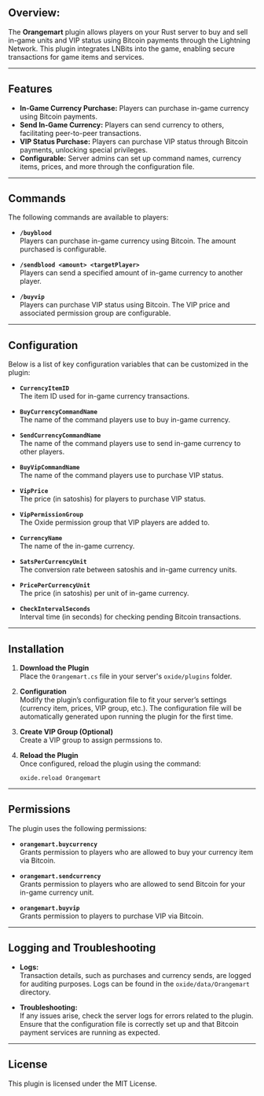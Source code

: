 ## Overview:
The **Orangemart** plugin allows players on your Rust server to buy and sell in-game units and VIP status using Bitcoin payments through the Lightning Network. This plugin integrates LNBits into the game, enabling secure transactions for game items and services.

---

## Features

- **In-Game Currency Purchase:** Players can purchase in-game currency using Bitcoin payments.
- **Send In-Game Currency:** Players can send currency to others, facilitating peer-to-peer transactions.
- **VIP Status Purchase:** Players can purchase VIP status through Bitcoin payments, unlocking special privileges.
- **Configurable:** Server admins can set up command names, currency items, prices, and more through the configuration file.

---

## Commands

The following commands are available to players:

- **`/buyblood`**  
  Players can purchase in-game currency using Bitcoin. The amount purchased is configurable.

- **`/sendblood <amount> <targetPlayer>`**  
  Players can send a specified amount of in-game currency to another player.

- **`/buyvip`**  
  Players can purchase VIP status using Bitcoin. The VIP price and associated permission group are configurable.

---

## Configuration

Below is a list of key configuration variables that can be customized in the plugin:

- **`CurrencyItemID`**  
  The item ID used for in-game currency transactions.

- **`BuyCurrencyCommandName`**  
  The name of the command players use to buy in-game currency.

- **`SendCurrencyCommandName`**  
  The name of the command players use to send in-game currency to other players.

- **`BuyVipCommandName`**  
  The name of the command players use to purchase VIP status.

- **`VipPrice`**  
  The price (in satoshis) for players to purchase VIP status.

- **`VipPermissionGroup`**  
  The Oxide permission group that VIP players are added to.

- **`CurrencyName`**  
  The name of the in-game currency.

- **`SatsPerCurrencyUnit`**  
  The conversion rate between satoshis and in-game currency units.

- **`PricePerCurrencyUnit`**  
  The price (in satoshis) per unit of in-game currency.

- **`CheckIntervalSeconds`**  
  Interval time (in seconds) for checking pending Bitcoin transactions.

---

## Installation

1. **Download the Plugin**  
   Place the `Orangemart.cs` file in your server's `oxide/plugins` folder.

2. **Configuration**  
   Modify the plugin’s configuration file to fit your server’s settings (currency item, prices, VIP group, etc.). The configuration file will be automatically generated upon running the plugin for the first time.

3. **Create VIP Group (Optional)**  
   Create a VIP group to assign permssions to.
   
4. **Reload the Plugin**  
   Once configured, reload the plugin using the command:  
   ```  
   oxide.reload Orangemart  
   ```

---

## Permissions

The plugin uses the following permissions:

- **`orangemart.buycurrency`**  
  Grants permission to players who are allowed to buy your currency item via Bitcoin.

- **`orangemart.sendcurrency`**  
  Grants permission to players who are allowed to send Bitcoin for your in-game currency unit.

- **`orangemart.buyvip`**  
  Grants permission to players to purchase VIP via Bitcoin.

---

## Logging and Troubleshooting

- **Logs:**  
  Transaction details, such as purchases and currency sends, are logged for auditing purposes. Logs can be found in the `oxide/data/Orangemart` directory.

- **Troubleshooting:**  
  If any issues arise, check the server logs for errors related to the plugin. Ensure that the configuration file is correctly set up and that Bitcoin payment services are running as expected.

---

## License

This plugin is licensed under the MIT License.
